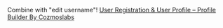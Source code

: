 Combine with "edit username"!
[User Registration & User Profile – Profile Builder
By Cozmoslabs](https://wordpress.org/plugins/profile-builder/)

